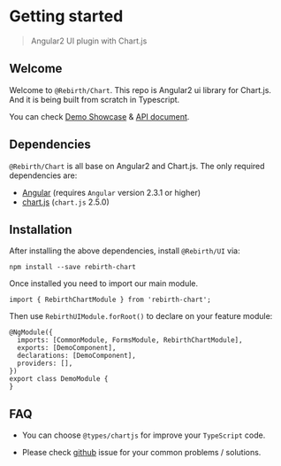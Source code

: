 # Getting started 

> Angular2 UI plugin with Chart.js

## Welcome

Welcome to `@Rebirth/Chart`. This repo is Angular2 ui library for Chart.js. And it is being built from scratch in Typescript.

You can check [Demo Showcase](/rebirth-chart) & [API document](/rebirth-chart/compodocs/overview.html).


## Dependencies

`@Rebirth/Chart` is all base on Angular2 and Chart.js.
The only required dependencies are:

* [Angular](https://angular.io/) (requires `Angular` version 2.3.1 or higher)
* [chart.js](http://www.chartjs.org/) (`chart.js` 2.5.0)



## Installation

After installing the above dependencies, install `@Rebirth/UI` via: 
  
    npm install --save rebirth-chart
  
Once installed you need to import our main module.

    import { RebirthChartModule } from 'rebirth-chart';
  
Then use `RebirthUIModule.forRoot()` to declare on your feature module:


    @NgModule({
      imports: [CommonModule, FormsModule, RebirthChartModule],
      exports: [DemoComponent],
      declarations: [DemoComponent],
      providers: [],
    })
    export class DemoModule {
    }

## FAQ

* You can choose `@types/chartjs` for improve your `TypeScript` code.

* Please check [github](https://github.com/greengerong/rebirth-chart/issues) issue for your common problems / solutions.

